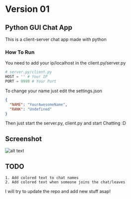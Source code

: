 # Version 01
## Python GUI Chat App
This is a client-server chat app made with python
### How To Run
You need to add your ip/localhost in the client.py/server.py
```python
# server.py/client.py
HOST = '' # Your IP
PORT = 9999 # Your Port
```
To change your name just edit the settings.json
```json
{
  "NAME": "YourAwesomeName",
  "RANK": "Undefined"
}
```
Then just start the server.py, client.py and start Chatting :D
## Screenshot
![alt text](https://s24.postimg.org/nj2ewd4ad/Capture5.png)
## TODO
```
1. Add colored text to chat names
2. Add colored text when someone joins the chat/leaves
```
I will try to update the repo and add new stuff asap!
